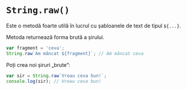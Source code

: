 # `String.raw()`

Este o metodă foarte utilă în lucrul cu șabloanele de text de tipul `${...}`.

Metoda returnează forma brută a șirului.

```javascript
var fragment = 'ceva';
String.raw`Am mâncat ${fragment}`; // Am mâncat ceva
```

Poți crea noi șiruri „brute”:

```javascript
var sir = String.raw`Vreau ceva bun!`;
console.log(sir); // Vreau ceva bun!
```
